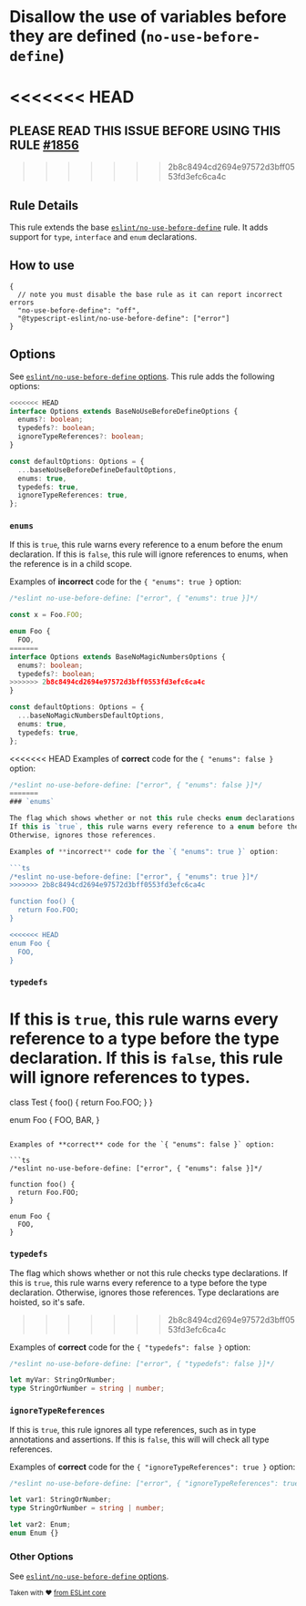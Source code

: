 # Disallow the use of variables before they are defined (`no-use-before-define`)
<<<<<<< HEAD
=======

## PLEASE READ THIS ISSUE BEFORE USING THIS RULE [#1856](https://github.com/typescript-eslint/typescript-eslint/issues/1856)
>>>>>>> 2b8c8494cd2694e97572d3bff0553fd3efc6ca4c

## Rule Details

This rule extends the base [`eslint/no-use-before-define`](https://eslint.org/docs/rules/no-use-before-define) rule.
It adds support for `type`, `interface` and `enum` declarations.

## How to use

```jsonc
{
  // note you must disable the base rule as it can report incorrect errors
  "no-use-before-define": "off",
  "@typescript-eslint/no-use-before-define": ["error"]
}
```

## Options

See [`eslint/no-use-before-define` options](https://eslint.org/docs/rules/no-use-before-define#options).
This rule adds the following options:

```ts
<<<<<<< HEAD
interface Options extends BaseNoUseBeforeDefineOptions {
  enums?: boolean;
  typedefs?: boolean;
  ignoreTypeReferences?: boolean;
}

const defaultOptions: Options = {
  ...baseNoUseBeforeDefineDefaultOptions,
  enums: true,
  typedefs: true,
  ignoreTypeReferences: true,
};
```

### `enums`

If this is `true`, this rule warns every reference to a enum before the enum declaration.
If this is `false`, this rule will ignore references to enums, when the reference is in a child scope.

Examples of **incorrect** code for the `{ "enums": true }` option:

```ts
/*eslint no-use-before-define: ["error", { "enums": true }]*/

const x = Foo.FOO;

enum Foo {
  FOO,
=======
interface Options extends BaseNoMagicNumbersOptions {
  enums?: boolean;
  typedefs?: boolean;
>>>>>>> 2b8c8494cd2694e97572d3bff0553fd3efc6ca4c
}

const defaultOptions: Options = {
  ...baseNoMagicNumbersDefaultOptions,
  enums: true,
  typedefs: true,
};
```

<<<<<<< HEAD
Examples of **correct** code for the `{ "enums": false }` option:

```ts
/*eslint no-use-before-define: ["error", { "enums": false }]*/
=======
### `enums`

The flag which shows whether or not this rule checks enum declarations of upper scopes.
If this is `true`, this rule warns every reference to a enum before the enum declaration.
Otherwise, ignores those references.

Examples of **incorrect** code for the `{ "enums": true }` option:

```ts
/*eslint no-use-before-define: ["error", { "enums": true }]*/
>>>>>>> 2b8c8494cd2694e97572d3bff0553fd3efc6ca4c

function foo() {
  return Foo.FOO;
}

<<<<<<< HEAD
enum Foo {
  FOO,
}
```

### `typedefs`

If this is `true`, this rule warns every reference to a type before the type declaration.
If this is `false`, this rule will ignore references to types.
=======
class Test {
  foo() {
    return Foo.FOO;
  }
}

enum Foo {
  FOO,
  BAR,
}
```

Examples of **correct** code for the `{ "enums": false }` option:

```ts
/*eslint no-use-before-define: ["error", { "enums": false }]*/

function foo() {
  return Foo.FOO;
}

enum Foo {
  FOO,
}
```

### `typedefs`

The flag which shows whether or not this rule checks type declarations.
If this is `true`, this rule warns every reference to a type before the type declaration.
Otherwise, ignores those references.
Type declarations are hoisted, so it's safe.
>>>>>>> 2b8c8494cd2694e97572d3bff0553fd3efc6ca4c

Examples of **correct** code for the `{ "typedefs": false }` option:

```ts
/*eslint no-use-before-define: ["error", { "typedefs": false }]*/

let myVar: StringOrNumber;
type StringOrNumber = string | number;
```

### `ignoreTypeReferences`

If this is `true`, this rule ignores all type references, such as in type annotations and assertions.
If this is `false`, this will will check all type references.

Examples of **correct** code for the `{ "ignoreTypeReferences": true }` option:

```ts
/*eslint no-use-before-define: ["error", { "ignoreTypeReferences": true }]*/

let var1: StringOrNumber;
type StringOrNumber = string | number;

let var2: Enum;
enum Enum {}
```

### Other Options

See [`eslint/no-use-before-define` options](https://eslint.org/docs/rules/no-use-before-define#options).

<sup>Taken with ❤️ [from ESLint core](https://github.com/eslint/eslint/blob/master/docs/rules/no-use-before-define.md)</sup>
